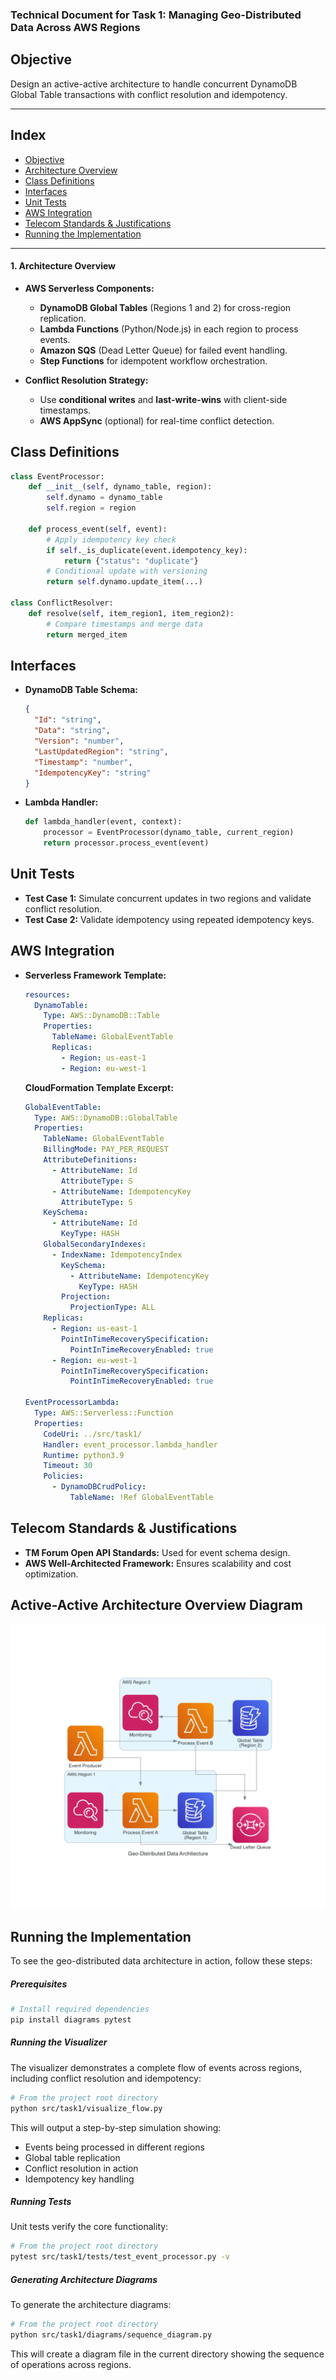 ### **Technical Document for Task 1: Managing Geo-Distributed Data Across AWS Regions**  

## **Objective**
Design an active-active architecture to handle concurrent DynamoDB Global Table transactions with conflict resolution and idempotency.  

---

## **Index**
- [Objective](#objective)
- [Architecture Overview](#architecture-overview)
- [Class Definitions](#class-definitions)
- [Interfaces](#interfaces)
- [Unit Tests](#unit-tests)
- [AWS Integration](#aws-integration)
- [Telecom Standards & Justifications](#telecom-standards--justifications)
- [Running the Implementation](#running-the-implementation)

---

#### **1. Architecture Overview**
- **AWS Serverless Components:**  
  - **DynamoDB Global Tables** (Regions 1 and 2) for cross-region replication.  
  - **Lambda Functions** (Python/Node.js) in each region to process events.  
  - **Amazon SQS** (Dead Letter Queue) for failed event handling.  
  - **Step Functions** for idempotent workflow orchestration.  

- **Conflict Resolution Strategy:**  
  - Use **conditional writes** and **last-write-wins** with client-side timestamps.  
  - **AWS AppSync** (optional) for real-time conflict detection.  

## Class Definitions
```python
class EventProcessor:
    def __init__(self, dynamo_table, region):
        self.dynamo = dynamo_table
        self.region = region

    def process_event(self, event):
        # Apply idempotency key check
        if self._is_duplicate(event.idempotency_key):
            return {"status": "duplicate"}
        # Conditional update with versioning
        return self.dynamo.update_item(...)

class ConflictResolver:
    def resolve(self, item_region1, item_region2):
        # Compare timestamps and merge data
        return merged_item
```

## Interfaces
- **DynamoDB Table Schema:**  
  ```json
  {
    "Id": "string",
    "Data": "string",
    "Version": "number",
    "LastUpdatedRegion": "string",
    "Timestamp": "number",
    "IdempotencyKey": "string"
  }
  ```
- **Lambda Handler:**  
  ```python
  def lambda_handler(event, context):
      processor = EventProcessor(dynamo_table, current_region)
      return processor.process_event(event)
  ```

## Unit Tests
- **Test Case 1:** Simulate concurrent updates in two regions and validate conflict resolution.  
- **Test Case 2:** Validate idempotency using repeated idempotency keys.  

## AWS Integration
- **Serverless Framework Template:**  
  ```yaml
  resources:
    DynamoTable:
      Type: AWS::DynamoDB::Table
      Properties:
        TableName: GlobalEventTable
        Replicas:
          - Region: us-east-1
          - Region: eu-west-1
  ```

  **CloudFormation Template Excerpt:**
  ```yaml
  GlobalEventTable:
    Type: AWS::DynamoDB::GlobalTable
    Properties:
      TableName: GlobalEventTable
      BillingMode: PAY_PER_REQUEST
      AttributeDefinitions:
        - AttributeName: Id
          AttributeType: S
        - AttributeName: IdempotencyKey
          AttributeType: S
      KeySchema:
        - AttributeName: Id
          KeyType: HASH
      GlobalSecondaryIndexes:
        - IndexName: IdempotencyIndex
          KeySchema:
            - AttributeName: IdempotencyKey
              KeyType: HASH
          Projection:
            ProjectionType: ALL
      Replicas:
        - Region: us-east-1
          PointInTimeRecoverySpecification:
            PointInTimeRecoveryEnabled: true
        - Region: eu-west-1
          PointInTimeRecoverySpecification:
            PointInTimeRecoveryEnabled: true
            
  EventProcessorLambda:
    Type: AWS::Serverless::Function
    Properties:
      CodeUri: ../src/task1/
      Handler: event_processor.lambda_handler
      Runtime: python3.9
      Timeout: 30
      Policies:
        - DynamoDBCrudPolicy:
            TableName: !Ref GlobalEventTable
  ```

## Telecom Standards & Justifications
- **TM Forum Open API Standards:** Used for event schema design.
- **AWS Well-Architected Framework:** Ensures scalability and cost optimization.

## Active-Active Architecture Overview Diagram

![Active-Active Architecture Overview](geo-distributed_data_architecture.png)

## **Running the Implementation**

To see the geo-distributed data architecture in action, follow these steps:

##### Prerequisites
```bash
# Install required dependencies
pip install diagrams pytest
```

##### Running the Visualizer
The visualizer demonstrates a complete flow of events across regions, including conflict resolution and idempotency:

```bash
# From the project root directory
python src/task1/visualize_flow.py
```

This will output a step-by-step simulation showing:
- Events being processed in different regions
- Global table replication
- Conflict resolution in action
- Idempotency key handling

##### Running Tests
Unit tests verify the core functionality:

```bash
# From the project root directory
pytest src/task1/tests/test_event_processor.py -v
```

##### Generating Architecture Diagrams
To generate the architecture diagrams:

```bash
# From the project root directory
python src/task1/diagrams/sequence_diagram.py
```

This will create a diagram file in the current directory showing the sequence of operations across regions.
